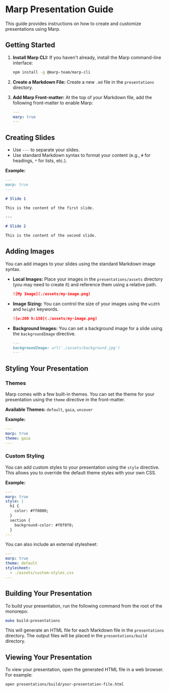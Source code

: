 # Marp Presentation Guide

This guide provides instructions on how to create and customize presentations using Marp.

## Getting Started

1.  **Install Marp CLI:** If you haven't already, install the Marp command-line interface:
    ```bash
    npm install -g @marp-team/marp-cli
    ```

2.  **Create a Markdown File:** Create a new `.md` file in the `presentations` directory.

3.  **Add Marp Front-matter:** At the top of your Markdown file, add the following front-matter to enable Marp:
    ```yaml
    ---
    marp: true
    ---
    ```

## Creating Slides

-   Use `---` to separate your slides.
-   Use standard Markdown syntax to format your content (e.g., `#` for headings, `*` for lists, etc.).

**Example:**

```markdown
---
marp: true
---

# Slide 1

This is the content of the first slide.

---

# Slide 2

This is the content of the second slide.
```

## Adding Images

You can add images to your slides using the standard Markdown image syntax.

-   **Local Images:** Place your images in the `presentations/assets` directory (you may need to create it) and reference them using a relative path.

    ```markdown
    ![My Image](./assets/my-image.png)
    ```

-   **Image Sizing:** You can control the size of your images using the `width` and `height` keywords.

    ```markdown
    ![w:200 h:150](./assets/my-image.png)
    ```

-   **Background Images:** You can set a background image for a slide using the `backgroundImage` directive.

    ```markdown
    ---
    backgroundImage: url('./assets/background.jpg')
    ---
    ```

## Styling Your Presentation

### Themes

Marp comes with a few built-in themes. You can set the theme for your presentation using the `theme` directive in the front-matter.

**Available Themes:** `default`, `gaia`, `uncover`

**Example:**

```yaml
---
marp: true
theme: gaia
---
```

### Custom Styling

You can add custom styles to your presentation using the `style` directive. This allows you to override the default theme styles with your own CSS.

**Example:**

```yaml
---
marp: true
style: |
  h1 {
    color: #ff0000;
  }
  section {
    background-color: #f0f0f0;
  }
---
```

You can also include an external stylesheet:

```yaml
---
marp: true
theme: default
stylesheet:
  - ./assets/custom-styles.css
---
```

## Building Your Presentation

To build your presentation, run the following command from the root of the monorepo:

```bash
make build-presentations
```

This will generate an HTML file for each Markdown file in the `presentations` directory. The output files will be placed in the `presentations/build` directory.

## Viewing Your Presentation

To view your presentation, open the generated HTML file in a web browser. For example:

```bash
open presentations/build/your-presentation-file.html
